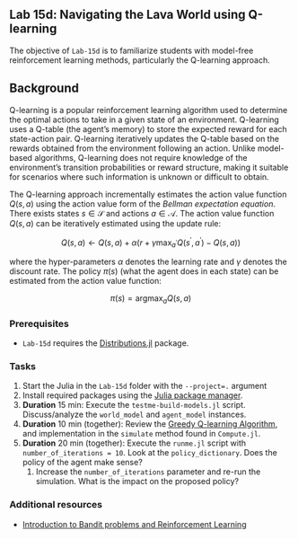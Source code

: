 ## Lab 15d: Navigating the Lava World using Q-learning
The objective of `Lab-15d` is to familiarize students with model-free reinforcement learning methods, particularly the Q-learning approach.

## Background
Q-learning is a popular reinforcement learning algorithm used to determine the optimal actions to take in a given state of an environment. Q-learning uses a Q-table (the agent’s memory) to store the expected reward for each state-action pair.  Q-learning iteratively updates the Q-table based on the rewards obtained from the environment following an action. Unlike model-based algorithms, Q-learning does not require knowledge of the environment’s transition probabilities or reward structure, making it suitable for scenarios where such information is unknown or difficult to obtain.

The Q-learning approach incrementally estimates the action value function $Q(s, a)$ using the action value form of the _Bellman expectation equation_.
There exists states $s\in\mathcal{S}$ and actions $a\in\mathcal{A}$. The action value function $Q(s, a)$ can be iteratively estimated using the update rule:

$$
Q(s,a)\leftarrow{Q(s,a)}+\alpha\left(r+\gamma\max_{a^{\prime}}Q(s^{\prime},a^{\prime}) - Q(s,a)\right)
$$

where the hyper-parameters $\alpha$ denotes the learning rate and $\gamma$ denotes the discount rate. The policy $\pi(s)$ (what the agent does in each state) can be estimated from the action value function:

$$
\pi(s) = \text{arg}\max_{a}Q(s,a)
$$

### Prerequisites
* `Lab-15d` requires the [Distributions.jl](https://github.com/JuliaStats/Distributions.jl) package.

### Tasks
1. Start the Julia in the `Lab-15d` folder with the `--project=.` argument
1. Install required packages using the [Julia package manager](https://docs.julialang.org/en/v1/stdlib/Pkg/).
1. __Duration__ 15 min: Execute the `testme-build-models.jl` script. Discuss/analyze the `world_model` and `agent_model` instances.
1. __Duration__ 10 min (together): Review the [Greedy Q-learning Algorithm](https://varnerlab.github.io/CHEME-1800-Computing-Book/unit-4-decisions/multi-arm-bandits.html#algo-e-greedy-q-learning), and implementation in the `simulate` method found in `Compute.jl`.
1. __Duration__ 20 min (together): Execute the `runme.jl` script with `number_of_iterations = 10`. Look at the `policy_dictionary`. Does the policy of the agent make sense? 
    1. Increase the `number_of_iterations` parameter and re-run the simulation. What is the impact on the proposed policy?

### Additional resources
* [Introduction to Bandit problems and Reinforcement Learning](https://varnerlab.github.io/CHEME-1800-Computing-Book/unit-4-decisions/multi-arm-bandits.html)
